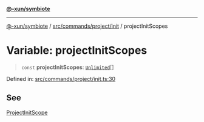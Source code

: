 [**@-xun/symbiote**](../../../../../README.md)

***

[@-xun/symbiote](../../../../../README.md) / [src/commands/project/init](../README.md) / projectInitScopes

# Variable: projectInitScopes

> `const` **projectInitScopes**: [`Unlimited`](../../../../configure/enumerations/UnlimitedGlobalScope.md#unlimited)[]

Defined in: [src/commands/project/init.ts:30](https://github.com/Xunnamius/symbiote/blob/5ab38d0bb0a593488721fdd41b6c1fcc4618d081/src/commands/project/init.ts#L30)

## See

[ProjectInitScope](../../../../configure/enumerations/UnlimitedGlobalScope.md)
